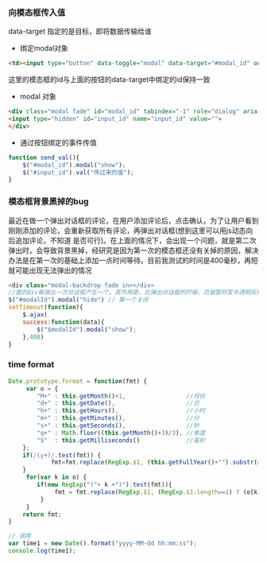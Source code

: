 ### 向模态框传入值

data-target 指定的是目标，即将数据传输给谁
- 绑定modal对象
```html
<td><input type="button" data-toggle="modal" data-target="#modal_id" onclick="send_val();"/></td>
```
这里的模态框的id与上面的按钮的data-target中绑定的id保持一致
- modal 对象
```html
<div class="modal fade" id="modal_id" tabindex="-1" role="dialog" aria-labelledby="myModalLabel" aria-hidden="true"> ....
<input type="hidden" id="input_id" name="input_id" value="">
</div>
```

- 通过按钮绑定的事件传值
```js
function send_val(){
    $("#modal_id").modal("show");
    $("#input_id").val("传过来的值");
}
```
### 模态框背景黑掉的bug
最近在做一个弹出对话框的评论，在用户添加评论后，点击确认，为了让用户看到刚刚添加的评论，会重新获取所有评论，再弹出对话框(想到这里可以用js动态向后追加评论，不知道 是否可行)。在上面的情况下，会出现一个问题，就是第二次弹出时，会导致背景黑掉，经研究是因为第一次的模态框还没有关掉的原因，解决办法是在第一次的基础上添加一点时间等待。目前我测试的时间是400毫秒，再短就可能出现无法弹出的情况
```js
<div class="modal-backdrop fade in></div>
//面的div每弹出一次对话框产生一个。其作用是，在弹出对话框的时候，页面暂时变半透明灰色，点击确定或取消关闭对话框后，这个随之消失,如果时间太短，它还没消失。就会出现上面的bug
$("#modalId").modal("hide") // 第一个关闭
setTimeout(function){
    $.ajax(
    success:function(data){
        $("$modalId").modal("show");
    },400)
}
```

### time format
```js
Date.prototype.format = function(fmt) { 
     var o = { 
        "M+" : this.getMonth()+1,                 //月份 
        "d+" : this.getDate(),                    //日 
        "h+" : this.getHours(),                   //小时 
        "m+" : this.getMinutes(),                 //分 
        "s+" : this.getSeconds(),                 //秒 
        "q+" : Math.floor((this.getMonth()+3)/3), //季度 
        "S"  : this.getMilliseconds()             //毫秒 
    }; 
    if(/(y+)/.test(fmt)) {
            fmt=fmt.replace(RegExp.$1, (this.getFullYear()+"").substr(4 - RegExp.$1.length)); 
    }
     for(var k in o) {
        if(new RegExp("("+ k +")").test(fmt)){
             fmt = fmt.replace(RegExp.$1, (RegExp.$1.length==1) ? (o[k]) : (("00"+ o[k]).substr((""+ o[k]).length)));
         }
     }
    return fmt; 
} 

// 调用
var time1 = new Date().format("yyyy-MM-dd hh:mm:ss");
console.log(time1);
```